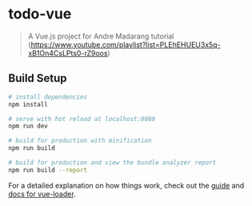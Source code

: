 # todo-vue

> A Vue.js project for Andre Madarang tutorial (https://www.youtube.com/playlist?list=PLEhEHUEU3x5q-xB1On4CsLPts0-rZ9oos)

## Build Setup

``` bash
# install dependencies
npm install

# serve with hot reload at localhost:8080
npm run dev

# build for production with minification
npm run build

# build for production and view the bundle analyzer report
npm run build --report
```

For a detailed explanation on how things work, check out the [guide](http://vuejs-templates.github.io/webpack/) and [docs for vue-loader](http://vuejs.github.io/vue-loader).
